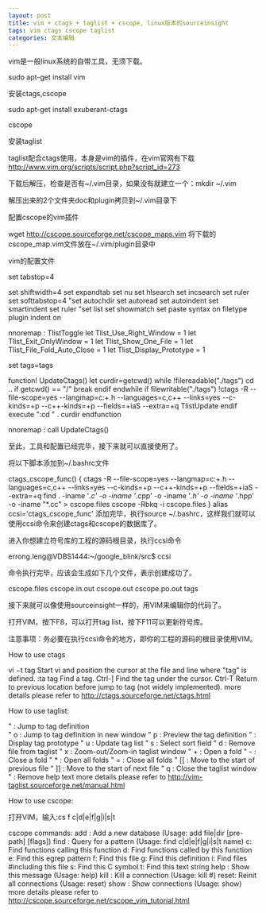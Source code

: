 ```yaml
---
layout: post
title: vim + ctags + taglist + cscope, linux版本的sourceinsight
tags: vim ctags cscope taglist
categories: 文本编辑
---
```


vim是一般linux系统的自带工具，无须下载。

sudo apt-get install vim



安装ctags,cscope

sudo apt-get install exuberant-ctags

cscope



安装taglist

taglist配合ctags使用，本身是vim的插件，在vim官网有下载
http://www.vim.org/scripts/script.php?script_id=273


下载后解压，检查是否有~/.vim目录，如果没有就建立一个：mkdir
 ~/.vim

解压出来的2个文件夹doc和plugin拷贝到~/.vim目录下


配置cscope的vim插件

wget http://cscope.sourceforge.net/cscope_maps.vim
将下载的cscope_map.vim文件放在~/.vim/plugin目录中

vim的配置文件

set tabstop=4

set shiftwidth=4
set expandtab
set nu
set hlsearch
set incsearch
set ruler
set softtabstop=4
"set autochdir
set autoread
set autoindent
set smartindent
set ruler
"set list
set showmatch
set paste
syntax on
filetype plugin indent on  


nnoremap <silent> <F8> : TlistToggle<CR>
let Tlist_Use_Right_Window = 1 
let Tlist_Exit_OnlyWindow = 1 
let Tlist_Show_One_File = 1 
let Tlist_File_Fold_Auto_Close = 1 
let Tlist_Display_Prototype = 1 


set tags=tags


function! UpdateCtags()
    let curdir=getcwd()
    while !filereadable("./tags")
        cd ..
        if getcwd() == "/" 
            break
        endif
    endwhile
    if filewritable("./tags")
        !ctags -R --file-scope=yes --langmap=c:+.h --languages=c,c++ --links=yes --c-kinds=+p --c++-kinds=+p --fields=+iaS --extra=+q
        TlistUpdate
    endif
    execute ":cd " . curdir
endfunction


nnoremap <silent> <F11> : call UpdateCtags()<CR>


至此，工具和配置已经完毕，接下来就可以直接使用了。

将以下脚本添加到~/.bashrc文件

ctags_cscope_func() {
    ctags -R --file-scope=yes --langmap=c:+.h --languages=c,c++ --links=yes --c-kinds=+p --c++-kinds=+p --fields=+iaS --extra=+q
    find . -iname '*.c' -o -iname '*.cpp' -o -iname '*.h' -o -iname '*.hpp' -o -iname "*.cc" > cscope.files
    cscope -Rbkq -i cscope.files
}
alias ccsi='ctags_cscope_func'
添加完毕，执行source ~/.bashrc，这样我们就可以使用ccsi命令来创建ctags和cscope的数据库了。


进入你想建立符号库的工程的源码根目录，执行ccsi命令

errong.leng@VDBS1444:~/google_blink/src$ ccsi 

命令执行完毕，应该会生成如下几个文件，表示创建成功了。

cscope.files  cscope.in.out  cscope.out  cscope.po.out tags


接下来就可以像使用sourceinsight一样的，用VIM来编辑你的代码了。

打开VIM，按下F8，可以打开tag list，按下F11可以更新符号库。

注意事项：务必要在执行ccsi命令的地方，即你的工程的源码的根目录使用VIM。


How to use ctags

vi −t tag
Start vi and position the cursor at the file and line where "tag" is defined.
:ta tag
Find a tag.
Ctrl-]
Find the tag under the cursor.
Ctrl-T
Return to previous location before jump to tag (not widely implemented).
more details please refer to http://ctags.sourceforge.net/ctags.html


How to use taglist:

   " <enter> : Jump to tag definition                                                                                                                                              
   " o : Jump to tag definition in new window
   " p : Preview the tag definition
   " <space> : Display tag prototype
   " u : Update tag list
   " s : Select sort field
   " d : Remove file from taglist
   " x : Zoom-out/Zoom-in taglist window
   " + : Open a fold
   " - : Close a fold
   " * : Open all folds
   " = : Close all folds
   " [[ : Move to the start of previous file
   " ]] : Move to the start of next file
   " q : Close the taglist window
   " <F1> : Remove help text
more details please refer to http://vim-taglist.sourceforge.net/manual.html


How to use cscope:

打开VIM，输入:cs f c|d|e|f|g|i|s|t

cscope commands:
add  : Add a new database             (Usage: add file|dir [pre-path] [flags])
find : Query for a pattern            (Usage: find c|d|e|f|g|i|s|t name)
       c: Find functions calling this function
       d: Find functions called by this function
       e: Find this egrep pattern
       f: Find this file
       g: Find this definition
       i: Find files #including this file
       s: Find this C symbol
       t: Find this text string
help : Show this message              (Usage: help)
kill : Kill a connection              (Usage: kill #)
reset: Reinit all connections         (Usage: reset)
show : Show connections               (Usage: show)
more details please refer to http://cscope.sourceforge.net/cscope_vim_tutorial.html